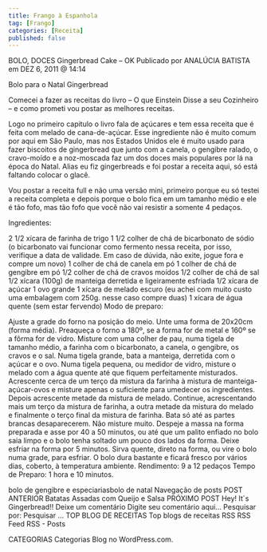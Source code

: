 ```yaml
---
title: Frango à Espanhola
tag: [Frango]
categories: [Receita]
published: false
---
```


BOLO, DOCES
Gingerbread Cake – OK
Publicado por ANALÚCIA BATISTA em DEZ 6, 2011 @ 14:14

Bolo para o Natal
Gingerbread

Comecei a fazer as receitas do livro – O que Einstein Disse a seu Cozinheiro – e como prometi vou postar as melhores receitas.

Logo no primeiro capitulo o livro fala de açúcares e tem essa receita que é feita com melado de cana-de-açúcar. Esse ingrediente não é muito comum por aqui em São Paulo, mas nos Estados Unidos ele é muito usado para fazer biscoitos de gingerbread que junto com a canela, o gengibre ralado, o cravo-moído e a noz-moscada faz um dos doces mais populares por lá na época do Natal. Alias eu fiz gingerbreads e foi postar a receita aqui, só está faltando colocar o glacê.

Vou postar a receita full e não uma versão mini, primeiro porque eu só testei a receita completa e depois porque o bolo fica em um tamanho médio e ele é tão fofo, mas tão fofo que você não vai resistir a somente 4 pedaços.

Ingredientes:

2 1/2 xícara de farinha de trigo
1 1/2 colher de chá de bicarbonato de sódio (o bicarbonato vai funcionar como fermento nessa receita, por isso, verifique a data de validade. Em caso de dúvida, não exite, jogue fora e compre um novo)
1 colher de chá de canela em pó
1 colher de chá de gengibre em pó
1/2 colher de chá de cravos moídos
1/2 colher de chá de sal
1/2 xícara (100g) de manteiga derretida e ligeiramente esfriada
1/2 xícara de açúcar
1 ovo grande
1 xícara de melado escuro (eu achei com muito custo uma embalagem com 250g. nesse caso compre duas)
1 xícara de água quente (sem estar fervendo)
Modo de preparo:

Ajuste a grade do forno na posição do meio. Unte uma forma de 20x20cm (forma média). Preaqueça o forno a 180º, se a forma for de metal e 160º se a fôrma for de vidro.
Misture com uma colher de pau, numa tigela de tamanho médio, a farinha com o bicarbonato, a canela, o gengibre, os cravos e o sal. Numa tigela grande, bata a manteiga, derretida com o açúcar e o ovo. Numa tigela pequena, ou medidor de vidro, misture o melado com a água quente até que fiquem perfeitamente misturados.
Acrescente cerca de um terço da mistura da farinha à mistura de manteiga-açúcar-ovos e misture apenas o suficiente para umedecer os ingredientes. Depois acrescente metade da mistura de melado. Continue, acrescentando mais um terço da mistura de farinha, a outra metade da mistura do melado e finalmente o terço final da mistura de farinha. Bata só até as partes brancas desaparecerem. Não misture muito.
Despeje a massa na forma preparada e asse por 40 a 50 minutos, ou até que um palito enfiado no bolo saia limpo e o bolo tenha soltado um pouco dos lados da forma. Deixe esfriar na forma por 5 minutos.
Sirva quente, direto na forma, ou vire o bolo numa grade, para esfriar. O bolo dura bastante e ficará fresco por vários dias, coberto, à temperatura ambiente.
Rendimento: 9 a 12 pedaços
Tempo de Preparo: 1 hora e 10 minutos.



bolo de gengibre e especiariasbolo de natal
Navegação de posts
POST ANTERIOR
Batatas Assadas com Queijo e Salsa
PRÓXIMO POST
Hey! It´s Gingerbread!!
Deixe um comentário
Digite seu comentário aqui...
Pesquisar por:
Pesquisar …
TOP BLOG DE RECEITAS
Top blogs de receitas
RSS
RSS Feed RSS - Posts

CATEGORIAS
Categorias
Blog no WordPress.com.
